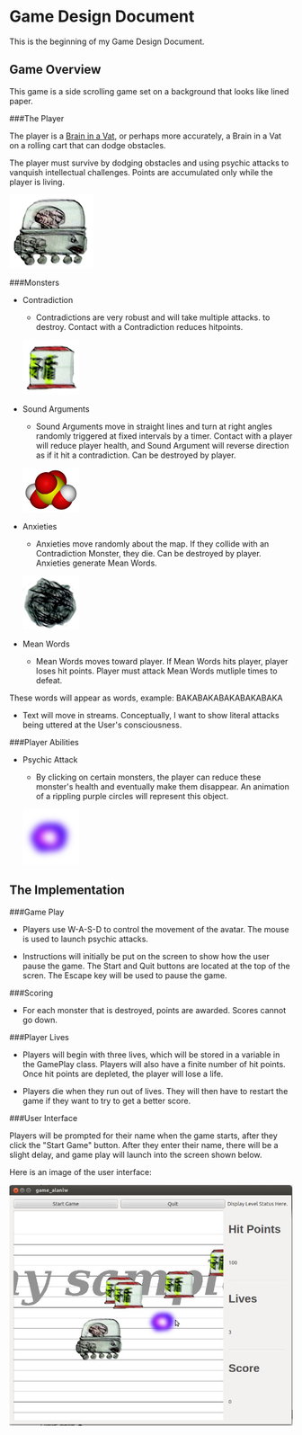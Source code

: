 # Game Design Document
This is the beginning of my Game Design Document. 

## Game Overview
This game is a side scrolling game set on a background that looks like lined 
paper. 

###The Player

The player is a [Brain in a Vat](http://www.iet.utm.edu/brainvat/), or
perhaps more accurately, a Brain in a Vat on a rolling cart that can dodge
obstacles.

The player must survive by dodging obstacles and using psychic attacks to 
vanquish intellectual challenges. Points are accumulated only while the 
player is living.  

![Brain in Vat](/graphics/player/brain_in_vat.png)

###Monsters
- Contradiction
    - Contradictions are very robust and will take multiple attacks.
to destroy. Contact with a Contradiction reduces hitpoints.  

	![Contradiction Monster](/graphics/monsters/contradiction.png)

- Sound Arguments
    - Sound Arguments move in straight lines and turn at right angles 
randomly triggered at fixed intervals by a timer. Contact with a player will
reduce player health, and Sound Argument will reverse direction as if it hit
a contradiction. Can be destroyed by player.  

	![Sound Argument Monster](/graphics/monsters/Sulfuric_Acid_Molecule_VdW.png)

- Anxieties
    - Anxieties move randomly about the map. If they collide with an
Contradiction Monster, they die. Can be destroyed by player. Anxieties
generate Mean Words.  

	![Anxiety Monster](/graphics/monsters/anxiety.png)

- Mean Words
    - Mean Words moves toward player. If Mean Words hits player, player
loses hit points. Player must attack Mean Words mutliple times to defeat.  

These words will appear as words, example:
BAKABAKABAKABAKABAKA

- Text will move in streams. Conceptually, I want to show literal attacks 
being uttered at the User's consciousness.  

###Player Abilities

- Psychic Attack
    - By clicking on certain monsters, the player can reduce these monster's
    health and eventually make them disappear. An animation of a rippling
    purple circles will represent this object.  

    ![Psychic Attack](/graphics/attacks/psychic_attack.png)


## The Implementation

###Game Play

- Players use W-A-S-D to control the movement of the avatar. The mouse is 
used to launch psychic attacks.

- Instructions will initially be put on the screen to show how the user 
pause the game. The Start and Quit buttons are located at the top of the 
scren. The Escape key will be used to pause the game. 

###Scoring

- For each monster that is destroyed, points are awarded. Scores cannot go down.

###Player Lives

- Players will begin with three lives, which will be stored in a variable 
in the GamePlay class. Players will also have a finite number of hit points.
Once hit points are depleted, the player will lose a life.

- Players die when they run out of lives. They will then have to restart the 
game if they want to try to get a better score.

###User Interface

Players will be prompted for their name when the game starts, after they click
 the "Start Game" button. After they enter their name, there will be a slight 
delay, and game play will launch into the screen shown below. 

Here is an image of the user interface:  

![Game Design Doc](/game_design_doc.jpg)
